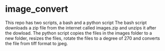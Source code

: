 # image_convert
This repo has two scripts, a bash and a python script
The bash script downloads a zip file from the internet called images.zip and unzips it after the dowload.
The python script copies the files in the images folder to a new folder, resizes the files, rotate the files to a degree of 270 and converts the file from tiff format to jpeg.

